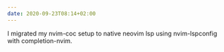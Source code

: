 ```yaml
---
date: 2020-09-23T08:14+02:00
---
```


I migrated my nvim-coc setup to native neovim lsp using nvim-lspconfig with completion-nvim.

